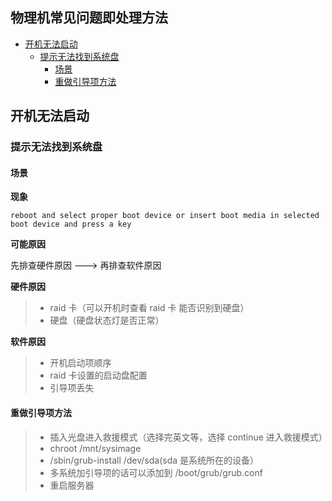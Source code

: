 ## 物理机常见问题即处理方法

<!-- vim-markdown-toc GFM -->
* [开机无法启动](#开机无法启动)
    * [提示无法找到系统盘](#提示无法找到系统盘)
        * [场景](#场景)
        * [重做引导项方法](#重做引导项方法)

<!-- vim-markdown-toc -->

## 开机无法启动

### 提示无法找到系统盘

#### 场景

**现象**
```
reboot and select proper boot device or insert boot media in selected boot device and press a key
```
**可能原因**

先排查硬件原因 ---> 再排查软件原因

**硬件原因**

> * raid 卡（可以开机时查看 raid 卡 能否识别到硬盘）
> * 硬盘（硬盘状态灯是否正常）

**软件原因**

> * 开机启动项顺序
> * raid 卡设置的启动盘配置
> * 引导项丢失

#### 重做引导项方法

> * 插入光盘进入救援模式（选择完英文等，选择 continue 进入救援模式）
> * chroot /mnt/sysimage
> * /sbin/grub-install /dev/sda(sda 是系统所在的设备）
> * 多系统加引导项的话可以添加到 /boot/grub/grub.conf
> * 重启服务器

